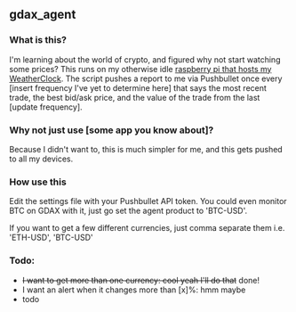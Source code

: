 gdax_agent 
---------- 
 
### What is this? 
I'm learning about the world of crypto, and figured why not start watching some prices? This runs on my otherwise idle [raspberry pi that hosts my WeatherClock](https://github.com/grrttedwards/raspberry-pi-matrix/). The script pushes a report to me via Pushbullet once every [insert frequency I've yet to determine here] that says the most recent trade, the best bid/ask price, and the value of the trade from the last [update frequency].  
 
### Why not just use [some app you know about]? 
Because I didn't want to, this is much simpler for me, and this gets pushed to all my devices. 
 
### How use this 
Edit the settings file with your Pushbullet API token. You could even monitor BTC on GDAX with it, just go set the agent product to 'BTC-USD'. 

If you want to get a few different currencies, just comma separate them i.e. 'ETH-USD', 'BTC-USD'

### Todo:
- ~~I want to get more than one currency: cool yeah I'll do that~~ done!
- I want an alert when it changes more than [x]%: hmm maybe
- todo
